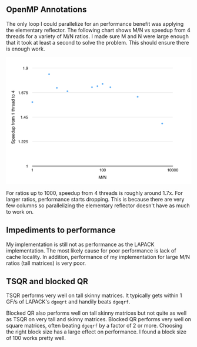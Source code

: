 ## OpenMP Annotations

The only loop I could parallelize for an performance benefit was applying the elementary reflector. The
following chart shows M/N vs speedup from 4 threads for a variety of M/N ratios. I made sure M and N
were large enough that it took at least a second to solve the problem. This should ensure there is
enough work.

![](size_ratio.png)

For ratios up to 1000, speedup from 4 threads is roughly around 1.7x. For larger ratios, performance
starts dropping. This is because there are very few columns so parallelizing the elementary reflector
doesn't have as much to work on.


## Impediments to performance

My implementation is still not as performance as the LAPACK implementation. The most likely cause for
poor performance is lack of cache locality. In addition, performance of my implementation for large M/N
ratios (tall matrices) is very poor.


## TSQR and blocked QR

TSQR performs very well on tall skinny matrices. It typically gets within 1 GF/s of LAPACK's `dgeqrt`
and handily beats `dgeqrf`.

Blocked QR also performs well on tall skinny matrices but not quite as well as TSQR on very tall and
skinny matrices. Blocked QR performs very well on square matrices, often beating `dgeqrf` by a factor of
2 or more. Choosing the right block size has a large effect on performance. I found a block size of 100
works pretty well.
